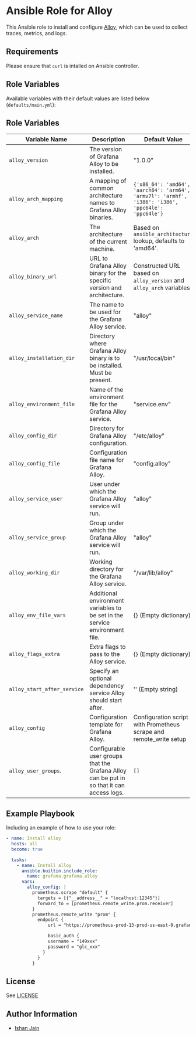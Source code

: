 # Ansible Role for Alloy

This Ansible role to install and configure [Alloy](https://grafana.com/docs/alloy/latest/), which can be used to collect traces, metrics, and logs.

## Requirements

Please ensure that `curl` is intalled on Ansible controller.

## Role Variables

Available variables with their default values are listed below (`defaults/main.yml`):

## Role Variables

| Variable Name         | Description                                                          | Default Value                                                       |
|-----------------------|----------------------------------------------------------------------|---------------------------------------------------------------------|
| `alloy_version`             | The version of Grafana Alloy to be installed.                        | "1.0.0"                                                             |
| `alloy_arch_mapping`        | A mapping of common architecture names to Grafana Alloy binaries.    | `{'x86_64': 'amd64', 'aarch64': 'arm64', 'armv7l': 'armhf', 'i386': 'i386', 'ppc64le': 'ppc64le'}` |
| `alloy_arch`                | The architecture of the current machine.                             | Based on `ansible_architecture` lookup, defaults to 'amd64'.       |
| `alloy_binary_url`          | URL to Grafana Alloy binary for the specific version and architecture. | Constructed URL based on `alloy_version` and `alloy_arch` variables.          |
| `alloy_service_name`        | The name to be used for the Grafana Alloy service.                   | "alloy"                                                            |
| `alloy_installation_dir`    | Directory where Grafana Alloy binary is to be installed. Must be present.   | "/usr/local/bin"                                                      |
| `alloy_environment_file`    | Name of the environment file for the Grafana Alloy service.          | "service.env"                                                      |
| `alloy_config_dir`          | Directory for Grafana Alloy configuration.                           | "/etc/alloy"                                                      |
| `alloy_config_file`         | Configuration file name for Grafana Alloy.                           | "config.alloy"                                                     |
| `alloy_service_user`        | User under which the Grafana Alloy service will run.                 | "alloy"                                                            |
| `alloy_service_group`       | Group under which the Grafana Alloy service will run.                | "alloy"                                                            |
| `alloy_working_dir`         | Working directory for the Grafana Alloy service.                     | "/var/lib/alloy"                                                      |
| `alloy_env_file_vars`       | Additional environment variables to be set in the service environment file. | {} (Empty dictionary)                                          |
| `alloy_flags_extra`   | Extra flags to pass to the Alloy service.                            | {} (Empty dictionary)                                              |
| `alloy_start_after_service` | Specify an optional dependency service Alloy should start after.     | '' (Empty string)                                                  |
| `alloy_config`              | Configuration template for Grafana Alloy.                            | Configuration script with Prometheus scrape and remote_write setup |
| `alloy_user_groups`.  | Configurable user groups that the Grafana Alloy can be put in so that it can access logs.  | `[]` |



## Example Playbook

Including an example of how to use your role:
```yaml
- name: Install alloy
  hosts: all
  become: true

  tasks:
    - name: Install alloy
      ansible.builtin.include_role:
        name: grafana.grafana.alloy
      vars:
        alloy_config: |
          prometheus.scrape "default" {
            targets = [{"__address__" = "localhost:12345"}]
            forward_to = [prometheus.remote_write.prom.receiver]
          }
          prometheus.remote_write "prom" {
            endpoint {
                url = "https://prometheus-prod-13-prod-us-east-0.grafana.net/api/prom/push"

                basic_auth {
                username = "149xxx"
                password = "glc_xxx"
              }
            }
          }
```

## License

See [LICENSE](https://github.com/grafana/grafana-ansible-collection/blob/main/LICENSE)

## Author Information

-   [Ishan Jain](https://github.com/ishanjainn)
